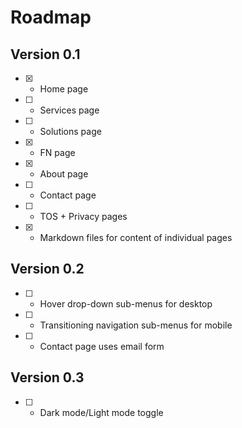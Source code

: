 # Roadmap

## Version 0.1
- [x] - Home page
- [ ] - Services page
- [ ] - Solutions page
- [x] - FN page
- [x] - About page
- [ ] - Contact page
- [ ] - TOS + Privacy pages
- [x] - Markdown files for content of individual pages

## Version 0.2
- [ ] - Hover drop-down sub-menus for desktop
- [ ] - Transitioning navigation sub-menus for mobile
- [ ] - Contact page uses email form

## Version 0.3
- [ ] - Dark mode/Light mode toggle
